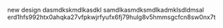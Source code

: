 new design
dasmdkskmdlkasdkl
samdlkasmdksmdlkadmklsdldmsal
erd1hfs992htx0ahqka27vfpkwjrfyufx6fj79hulg8v5hmmsgcfcn8sw0nx7t